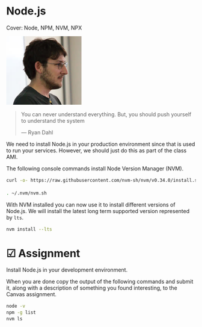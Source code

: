 # Node.js

Cover: Node, NPM, NVM, NPX

![Ryan Dahl](webServicesRyanDahl.jpg)

> You can never understand everything. But, you should push yourself to understand the system
>
> — Ryan Dahl

We need to install Node.js in your production environment since that is used to run your services. However, we should just do this as part of the class AMI.

The following console commands install Node Version Manager (NVM).

```sh
curl -o- https://raw.githubusercontent.com/nvm-sh/nvm/v0.34.0/install.sh | bash

. ~/.nvm/nvm.sh
```

With NVM installed you can now use it to install different versions of Node.js. We will install the latest long term supported version represented by `lts`.

```sh
nvm install --lts
```

# ☑ Assignment

Install Node.js in your development environment.

When you are done copy the output of the following commands and submit it, along with a description of something you found interesting, to the Canvas assignment.

```sh
node -v
npm -g list
nvm ls
```
